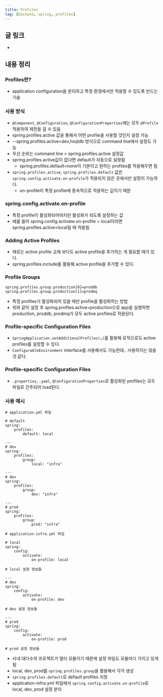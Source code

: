 ```yaml
---
title: Profiles
tag: [backend, spring, profiles]
---
```

## 글 링크
- [](https://docs.spring.io/spring-boot/docs/current/reference/htmlsingle/#features.profiles)
## 내용 정리
### Profiles란?
- application configuration을 분리하고 특정 환경에서만 적용할 수 있도록 만드는 기술

### 사용 방식
- `@Component`, `@Configuration`, `@ConfigurationProperties`에는 모두 `@Profile` 적용하여 제한을 걸 수 있음
- spring.profiles.active 값을 통해서 어떤 profile을 사용할 것인지 설정 가능
- --spring.profiles.active=dev,hsqldb 방식으로 command line에서 설정도 가능
- 우선 순위는 command line > spring.profiles.active 설정값
- spring.profiles.active값이 없다면 default가 자동으로 설정됨
    - spring.profiles.default=none이 기본이고 원하는 profiles를 적용해두면 됨
- `spring.profiles.active`, `spring.profiles.default` 값은 `spring.config.activate.on-profile`가 적용되지 않은 곳에서만 설정이 가능하다.
    - on-profile이 특정 profile에 종속적으로 적용하는 값이기 때문


### spring.config.activate.on-profile
- 특정 profile이 활성화되어야지만 활성화가 되도록 설정하는 값
- 예를 들어 spring.config.activate.on-profile = local이라면 spring.profiles.active=local일 때 적용됨


###  Adding Active Profiles
- 때로는 active profile 교체 보다도 active profile을 추가하는 게 필요할 때가 있다.
- spring.profiles.include를 활용해 active profile을 추가할 수 있다.


### Profile Groups
``` 
spring.profiles.group.production[0]=proddb spring.profiles.group.production[1]=prodmq
```
- 특정 profiles가 활성화되어 있을 때만 profile을 활성화하는 방법
- 위와 같이 설정 후 spring.profiles.active=production으로 app을 실행하면 production, proddb, prodmq가 모두 active profiles로 적용된다.


### Profile-specific Configuration Files
- `SpringApplication.setAdditionalProfiles(…​)`를 활용해 로직으로도 active profiles를 설정할 수 있다.
- `ConfigurableEnvironment` interface를 사용해서도 가능한데.. 사용하지는 않을 것 같다.

### Profile-specific Configuration Files
- `.properties`, `.yaml`, `@ConfigurationProperties`로 활성화된 profiles는 모두 파일로 간주되어 load된다.


### 사용 예시
```
# application.yml 파일

# default  
spring:  
	profiles:  
		default: local  
  
---  
# dev  
spring:  
	profiles:  
		group:  
			local: "infra"  
	  
---  
# dev  
spring:  
	profiles:  
		group:  
			dev: "infra"  
  
---  
# prod  
spring:  
	profiles:  
		group:  
			prod: "infra"
```

```
# application-infra.yml 파일

# local  
spring:  
	config:  
		activate:  
			on-profile: local  
  
# local 설정 정보들
  
---  
# dev  
spring:  
	config:  
		activate:  
			on-profile: dev  
  
# dev 설정 정보들
  
---  
# prod  
spring:  
	config:  
		activate:  
			on-profile: prod

# prod 설정 정보들
```
- 사내 대다수의 프로젝트가 멀티 모듈이기 때문에 설정 파일도 모듈마다 가지고 있게 됨
- local, dev, prod를 `spring.profiles.group`을 활용해서 각각 생성
- `spring.profiles.default`로 default profiles 지정
- application-infra.yml 파일에서 `spring.config.activate.on-profile`로 local, dev, prod 설정 분리
